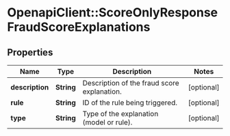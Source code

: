 # OpenapiClient::ScoreOnlyResponseFraudScoreExplanations

## Properties
Name | Type | Description | Notes
------------ | ------------- | ------------- | -------------
**description** | **String** | Description of the fraud score explanation. | [optional] 
**rule** | **String** | ID of the rule being triggered. | [optional] 
**type** | **String** | Type of the explanation (model or rule). | [optional] 


